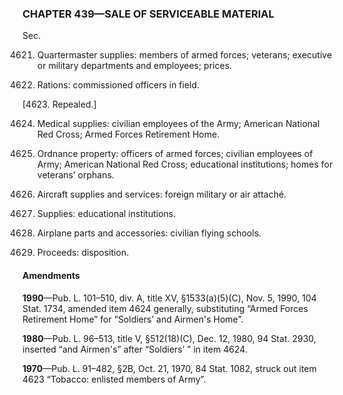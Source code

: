 ### **CHAPTER 439—SALE OF SERVICEABLE MATERIAL** ###

Sec.

4621. Quartermaster supplies: members of armed forces; veterans; executive or military departments and employees; prices.

4622. Rations: commissioned officers in field.

[4623. Repealed.]

4624. Medical supplies: civilian employees of the Army; American National Red Cross; Armed Forces Retirement Home.

4625. Ordnance property: officers of armed forces; civilian employees of Army; American National Red Cross; educational institutions; homes for veterans’ orphans.

4626. Aircraft supplies and services: foreign military or air attaché.

4627. Supplies: educational institutions.

4628. Airplane parts and accessories: civilian flying schools.

4629. Proceeds: disposition.

#### Amendments ####

**1990**—Pub. L. 101–510, div. A, title XV, §1533(a)(5)(C), Nov. 5, 1990, 104 Stat. 1734, amended item 4624 generally, substituting “Armed Forces Retirement Home” for “Soldiers’ and Airmen's Home”.

**1980**—Pub. L. 96–513, title V, §512(18)(C), Dec. 12, 1980, 94 Stat. 2930, inserted “and Airmen's” after “Soldiers’ ” in item 4624.

**1970**—Pub. L. 91–482, §2B, Oct. 21, 1970, 84 Stat. 1082, struck out item 4623 “Tobacco: enlisted members of Army”.